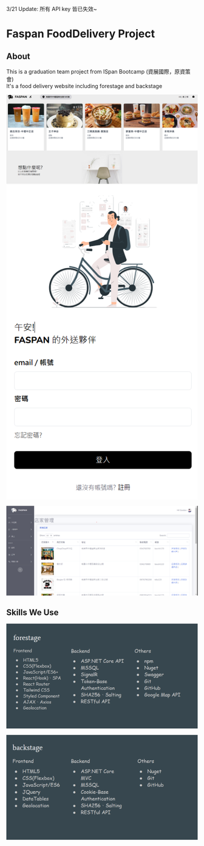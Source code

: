 3/21 Update: 所有 API key 皆已失效~

# Faspan FoodDelivery Project


## About
This is a graduation team project from ISpan Bootcamp (資展國際，原資策會)  
It's a food delivery website including forestage and backstage

![This is a alt text.](/home.png "This is a sample image.")
![This is a alt text.](/delivery.png "This is a sample image.")

![This is a alt text.](/backstage.png "This is a sample image.")

## Skills We Use

![This is a alt text.](/forestageSkill.png "This is a sample image.")

![This is a alt text.](/backstageSkill.png "This is a sample image.")


